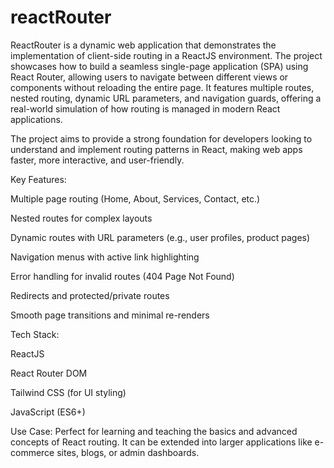 # reactRouter
ReactRouter is a dynamic web application that demonstrates the implementation of client-side routing in a ReactJS environment. The project showcases how to build a seamless single-page application (SPA) using React Router, allowing users to navigate between different views or components without reloading the entire page. It features multiple routes, nested routing, dynamic URL parameters, and navigation guards, offering a real-world simulation of how routing is managed in modern React applications.

The project aims to provide a strong foundation for developers looking to understand and implement routing patterns in React, making web apps faster, more interactive, and user-friendly.

Key Features:

Multiple page routing (Home, About, Services, Contact, etc.)

Nested routes for complex layouts

Dynamic routes with URL parameters (e.g., user profiles, product pages)

Navigation menus with active link highlighting

Error handling for invalid routes (404 Page Not Found)

Redirects and protected/private routes

Smooth page transitions and minimal re-renders

Tech Stack:

ReactJS

React Router DOM

Tailwind CSS (for UI styling)

JavaScript (ES6+)

Use Case:
Perfect for learning and teaching the basics and advanced concepts of React routing. It can be extended into larger applications like e-commerce sites, blogs, or admin dashboards.
